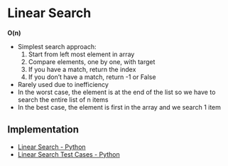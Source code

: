 # Linear Search  
**O(n)**
- Simplest search approach:
	1. Start from left most element in array
	2. Compare elements, one by one, with target
	3. If you have a match, return the index
	4. If you don’t have a match, return -1 or False
- Rarely used due to inefficiency
- In the worst case, the element is at the end of the list so we have to search the entire list of n items
- In the best case, the element is first in the array and we search 1 item


## Implementation
- [Linear Search - Python](./linear_search.py)
- [Linear Search Test Cases - Python](./linear_search_test.py)
